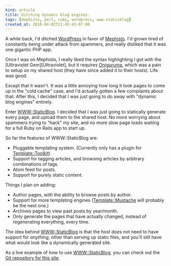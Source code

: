 ```yaml
--- 
kind: article
title: Ditching dynamic blog engines.
tags: [mephisto, perl, ruby, wordpress, www-staticblog]
created_at: 2010-04-02T21:45:43-07:00
---
```


A while back, I'd ditched [WordPress][WordPress] in favor of
[Mephisto][Mephisto].  I'd grown tired of constantly being under
attack from spammers, and really disliked that it was one gigantic PHP
app.

Once I was on Mephisto, I really liked the syntax highlighting I got
with the [Ultraviolet Gem][Ultraviolet], but it requires
[Oniguruma][Oniguruma], which was a pain to setup on my shared host
(they have since added it to their hosts).  Life was good.

Except that it wasn't.  It was a little annoying how long it took pages
to come up in the "cold cache" case, and I'd actually gotten a few
complaints about that.  After this, I decided that I was just going to
do away with "dynamic blog engines" entirely.

Enter [WWW::StaticBlog][WWW-StaticBlog].  I decided that I was just
going to statically generate every page, and upload them to the shared
host.  No more worrying about spammers trying to "hack" my site, and
no more slow page loads waiting for a full Ruby on Rails app to start
up.

So far the features of WWW::StaticBlog are:

* Pluggable templating system.  (Currently only has a plugin for
  [Template::Toolkit][Template-Toolkit])
* Support for tagging articles, and browsing articles by arbitrary
  combinations of tags.
* Atom feed for posts.
* Support for purely static content.

Things I plan on adding:

* Author pages, with the ability to browse posts by author.
* Support for more templating engines ([Template::Mustache][Template-Mustache]
  will probably be the next one.)
* Archives pages to view past posts by year/month.
* Only generate the pages that have actually changed, instead of
  regenerating everything, every time.

The idea behind [WWW::StaticBlog][WWW-StaticBlog] is that the host
does not need to have support for _anything_, other than serving up
static files, and you'll still have what would look like a dynamically
generated site.

As a live example of how to use [WWW::StaticBlog][WWW-StaticBlog], you
can check out the
[Git repository for this site](https://github.com/jhelwig/technosorcery.net "Git repository for technosorcery.net").

[Mephisto]: http://mephistoblog.com/ "Mephisto blog engine"
[Oniguruma]: http://oniguruma.rubyforge.org/ "Oniguruma gem"
[Template-Mustache]: https://github.com/pvande/Template-Mustache "Mustache for Perl"
[Template-Toolkit]: http://template-toolkit.org/ "Perl's Template::Toolkit"
[Ultraviolet Gem]: http://ultraviolet.rubyforge.org/ "Ultraviolet gem"
[WWW-StaticBlog]: https://github.com/jhelwig/WWW-StaticBlog "WWW::StaticBlog 'engine'"
[WordPress]: http://wordpress.org/ "WordPress blog engine"
